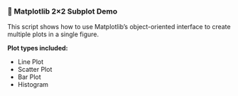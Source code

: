 ### 🎨 Matplotlib 2×2 Subplot Demo
This script shows how to use Matplotlib’s object-oriented interface to create multiple plots in a single figure.

**Plot types included:**
- Line Plot
- Scatter Plot
- Bar Plot
- Histogram
